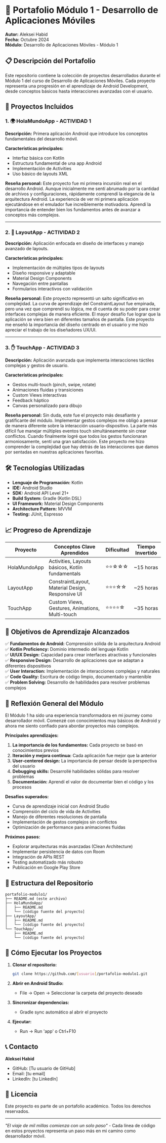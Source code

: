 # 📱 Portafolio Módulo 1 - Desarrollo de Aplicaciones Móviles

**Autor:** Aleksei Habid  
**Fecha:** Octubre 2024  
**Módulo:** Desarrollo de Aplicaciones Móviles - Módulo 1

## 📋 Descripción del Portafolio

Este repositorio contiene la colección de proyectos desarrollados durante el Módulo 1 del curso de Desarrollo de Aplicaciones Móviles. Cada proyecto representa una progresión en el aprendizaje de Android Development, desde conceptos básicos hasta interacciones avanzadas con el usuario.

## 🚀 Proyectos Incluidos

### 1. 🌍 HolaMundoApp - ACTIVIDAD 1
**Descripción:** Primera aplicación Android que introduce los conceptos fundamentales del desarrollo móvil.

**Características principales:**
- Interfaz básica con Kotlin
- Estructura fundamental de una app Android
- Implementación de Activities
- Uso básico de layouts XML

**Reseña personal:** Este proyecto fue mi primera incursión real en el desarrollo Android. Aunque inicialmente me sentí abrumado por la cantidad de archivos y configuraciones, rápidamente comprendí la elegancia de la arquitectura Android. La experiencia de ver mi primera aplicación ejecutándose en el emulador fue increíblemente motivadora. Aprendí la importancia de entender bien los fundamentos antes de avanzar a conceptos más complejos.

---

### 2. 🎨 LayoutApp - ACTIVIDAD 2  
**Descripción:** Aplicación enfocada en diseño de interfaces y manejo avanzado de layouts.

**Características principales:**
- Implementación de múltiples tipos de layouts
- Diseño responsive y adaptable
- Material Design Components
- Navegación entre pantallas
- Formularios interactivos con validación

**Reseña personal:** Este proyecto representó un salto significativo en complejidad. La curva de aprendizaje del ConstraintLayout fue empinada, pero una vez que comprendí su lógica, me di cuenta de su poder para crear interfaces complejas de manera eficiente. El mayor desafío fue lograr que la aplicación se viera bien en diferentes tamaños de pantalla. Este proyecto me enseñó la importancia del diseño centrado en el usuario y me hizo apreciar el trabajo de los diseñadores UX/UI.

---

### 3. ✋ TouchApp - ACTIVIDAD 3
**Descripción:** Aplicación avanzada que implementa interacciones táctiles complejas y gestos de usuario.

**Características principales:**
- Gestos multi-touch (pinch, swipe, rotate)
- Animaciones fluidas y transiciones
- Custom Views interactivas
- Feedback háptico
- Canvas personalizado para dibujo

**Reseña personal:** Sin duda, este fue el proyecto más desafiante y gratificante del módulo. Implementar gestos complejos me obligó a pensar de manera diferente sobre la interacción usuario-dispositivo. La parte más difícil fue manejar múltiples eventos touch simultáneamente sin crear conflictos. Cuando finalmente logré que todos los gestos funcionaran armoniosamente, sentí una gran satisfacción. Este proyecto me hizo comprender la complejidad que hay detrás de las interacciones que damos por sentadas en nuestras aplicaciones favoritas.

## 🛠️ Tecnologías Utilizadas

- **Lenguaje de Programación:** Kotlin
- **IDE:** Android Studio
- **SDK:** Android API Level 21+
- **Build System:** Gradle (Kotlin DSL)
- **UI Framework:** Material Design Components
- **Architecture Pattern:** MVVM
- **Testing:** JUnit, Espresso

## 📈 Progreso de Aprendizaje

| Proyecto | Conceptos Clave Aprendidos | Dificultad | Tiempo Invertido |
|----------|----------------------------|------------|------------------|
| HolaMundoApp | Activities, Layouts básicos, Kotlin fundamentals | ⭐⭐☆☆☆ | ~15 horas |
| LayoutApp | ConstraintLayout, Material Design, Responsive UI | ⭐⭐⭐☆☆ | ~25 horas |
| TouchApp | Custom Views, Gestures, Animations, Multi-touch | ⭐⭐⭐⭐☆ | ~35 horas |

## 🎯 Objetivos de Aprendizaje Alcanzados

✅ **Fundamentos de Android:** Comprensión sólida de la arquitectura Android  
✅ **Kotlin Proficiency:** Dominio intermedio del lenguaje Kotlin  
✅ **UI/UX Design:** Capacidad para crear interfaces atractivas y funcionales  
✅ **Responsive Design:** Desarrollo de aplicaciones que se adaptan a diferentes dispositivos  
✅ **User Interaction:** Implementación de interacciones complejas y naturales  
✅ **Code Quality:** Escritura de código limpio, documentado y mantenible  
✅ **Problem Solving:** Desarrollo de habilidades para resolver problemas complejos  

## 🔄 Reflexión General del Módulo

El Módulo 1 ha sido una experiencia transformadora en mi journey como desarrollador móvil. Comenzé con conocimientos muy básicos de Android y ahora me siento confiado para abordar proyectos más complejos.

**Principales aprendizajes:**
1. **La importancia de los fundamentos:** Cada proyecto se basó en conocimientos previos
2. **Iteración y mejora continua:** Cada aplicación fue mejor que la anterior
3. **User-centered design:** La importancia de pensar desde la perspectiva del usuario
4. **Debugging skills:** Desarrollé habilidades sólidas para resolver problemas
5. **Documentación:** Aprendí el valor de documentar bien el código y los procesos

**Desafíos superados:**
- Curva de aprendizaje inicial con Android Studio
- Comprensión del ciclo de vida de Activities
- Manejo de diferentes resoluciones de pantalla
- Implementación de gestos complejos sin conflictos
- Optimización de performance para animaciones fluidas

**Próximos pasos:**
- Explorar arquitecturas más avanzadas (Clean Architecture)
- Implementar persistencia de datos con Room
- Integración de APIs REST
- Testing automatizado más robusto
- Publicación en Google Play Store

## 📁 Estructura del Repositorio

```
portafolio-modulo1/
├── README.md (este archivo)
├── HolaMundoApp/
│   ├── README.md
│   └── [código fuente del proyecto]
├── LayoutApp/
│   ├── README.md
│   └── [código fuente del proyecto]
└── TouchApp/
    ├── README.md
    └── [código fuente del proyecto]
```

## 🚀 Cómo Ejecutar los Proyectos

1. **Clonar el repositorio:**
   ```bash
   git clone https://github.com/[usuario]/portafolio-modulo1.git
   ```

2. **Abrir en Android Studio:**
   - File → Open → Seleccionar la carpeta del proyecto deseado

3. **Sincronizar dependencias:**
   - Gradle sync automático al abrir el proyecto

4. **Ejecutar:**
   - Run → Run 'app' o Ctrl+F10

## 📞 Contacto

**Aleksei Habid**  
- GitHub: [Tu usuario de GitHub]
- Email: [tu email]
- LinkedIn: [tu LinkedIn]

## 📄 Licencia

Este proyecto es parte de un portafolio académico. Todos los derechos reservados.

---

*"El viaje de mil millas comienza con un solo paso"* - Cada línea de código en estos proyectos representa un paso más en mi camino como desarrollador móvil.